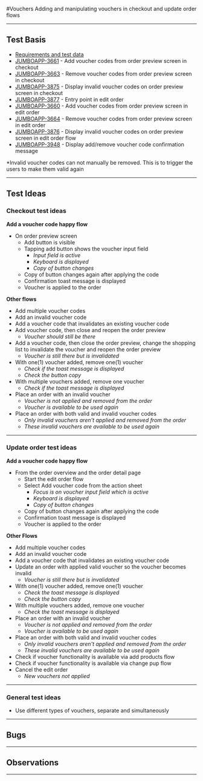 #Vouchers
Adding and manipulating vouchers in checkout and update order flows 

***

## Test Basis

* [Requirements and test data](https://icemobile.atlassian.net/wiki/display/JUM/Service+Code+Requirements)
* [JUMBOAPP-3661](https://icemobile.atlassian.net/browse/JUMBOAPP-3661) - Add voucher codes from order preview screen in checkout
* [JUMBOAPP-3663](https://icemobile.atlassian.net/browse/JUMBOAPP-3663) - Remove voucher codes from order preview screen in checkout
* [JUMBOAPP-3875](https://icemobile.atlassian.net/browse/JUMBOAPP-3875) - Display invalid voucher codes on order preview screen in checkout 
* [JUMBOAPP-3877](https://icemobile.atlassian.net/browse/JUMBOAPP-3877) - Entry point in edit order
* [JUMBOAPP-3660](https://icemobile.atlassian.net/browse/JUMBOAPP-3660) - Add voucher codes from order preview screen in edit order
* [JUMBOAPP-3664](https://icemobile.atlassian.net/browse/JUMBOAPP-3664) - Remove voucher codes from order preview screen in edit order
* [JUMBOAPP-3876](https://icemobile.atlassian.net/browse/JUMBOAPP-3876) - Display invalid voucher codes on order preview screen in edit order flow
* [JUMBOAPP-3948](https://icemobile.atlassian.net/browse/JUMBOAPP-3948) - Display add/remove voucher code confirmation message

*Invalid voucher codes can not manually be removed. This is to trigger the users to make them valid again
 
***

## Test Ideas
### Checkout test ideas

**Add a voucher code happy flow**

* On order preview screen 
	-	Add button is visible 
	-	Tapping add button shows the voucher input field 
		-	*Input field is active*
		-	*Keyboard is displayed*	
		-	*Copy of button changes* 
	-	Copy of button changes again after applying the code
	-   Confirmation toast message is displayed 
	-	Voucher is applied to the order 

**Other flows** 

* Add multiple voucher codes
* Add an invalid voucher code
* Add a voucher code that invalidates an existing voucher code
* Add  voucher code, then close and reopen the order preview 
	*	*Voucher should still be there* 
* Add a voucher code, then close the order preview, change the shopping list to invalidate the voucher and reopen the order preview 
	*	*Voucher is still there but is invalidated* 
* With one(1) voucher added, remove one(1) voucher 
	*	*Check if the toast message is displayed*
	*	*Check the button copy*
* With multiple vouchers added, remove one voucher
	*	*Check if the toast message is displayed*
* Place an order with an invalid voucher 
	*	*Voucher is not applied and removed from the order*
	*	*Voucher is available to be used again*
* Place an order with both valid and invalid voucher codes 
	*	*Only invalid vouchers aren't applied and removed from the order* 
	*	*These invalid vouchers are available to be used again*   
 
***

### Update order test ideas

<b> Add a voucher code happy flow </b> 

* From the order overview and the order detail page 
	* Start the edit order flow 
	* Select Add voucher code from the action sheet 
		* *Focus is on voucher input field which is active*
		* *Keyboard is displayed*	
		* *Copy of button changes*
	* Copy of button changes again after applying the code
	* Confirmation toast message is displayed
	* Voucher is applied to the order 

**Other Flows** 

* Add multiple voucher codes
* Add an invalid voucher code
* Add a voucher code that invalidates an existing voucher code
* Update an order with applied valid voucher so the voucher becomes invalid 
	* 	*Voucher is still there but is invalidated*
* With one(1) voucher added, remove one(1) voucher 
	*	*Check the toast message is displayed*
	*	*Check the button copy*
* With multiple vouchers added, remove one voucher
 	*	*Check the toast message is displayed* 
* Place an order with an invalid voucher 
	*	*Voucher is not applied and removed from the order* 
	* 	*Voucher is available to be used again*
* Place an order with both valid and invalid voucher codes 
	*	*Only invalid vouchers aren't applied and removed from the order*
	*	*These invalid vouchers are available to be used again*   
*	Check if voucher functionality is available via add products flow
*	Check if voucher functionality is available via change pup flow
*	Cancel the edit order 
	*	*New vouchers not applied*	

***

### General test ideas

* Use different types of vouchers, separate and simultaneously 

***

## Bugs

***

## Observations
***
